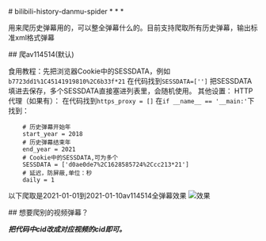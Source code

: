 
# bilibili-history-danmu-spider 
* * * 

用来爬历史弹幕用的，可以整全弹幕什么的。目前支持爬取所有历史弹幕，输出标准xml格式弹幕 

## 爬av114514(默认) 

食用教程：先把浏览器Cookie中的SESSDATA，例如
`b7723dd1%1C45141919810%2C6b33f*21`
在代码找到`SESSDATA=['']`
把SESSDATA填进去保存，多个SESSDATA直接塞进列表里，会随机使用。
其他设置：
HTTP代理（如果有）：
在代码找到`https_proxy = []`
在`if __name__ == '__main:'`下找到： 

```
    # 历史弹幕开始年
    start_year = 2018
    # 历史弹幕结束年
    end_year = 2021
    # Cookie中的SESSDATA,可为多个
    SESSDATA = ['d0ae0de7%2C1628585724%2Ccc213*21']
    # 延迟，防屏蔽,单位：秒
    daily = 1
``` 

以下爬取是2021-01-01到2021-01-10av114514全弹幕效果
![效果](https://s3.ax1x.com/2021/02/11/yBLTn1.png) 

## 想要爬别的视频弹幕？ 

***把代码中cid改成对应视频的cid即可。***

